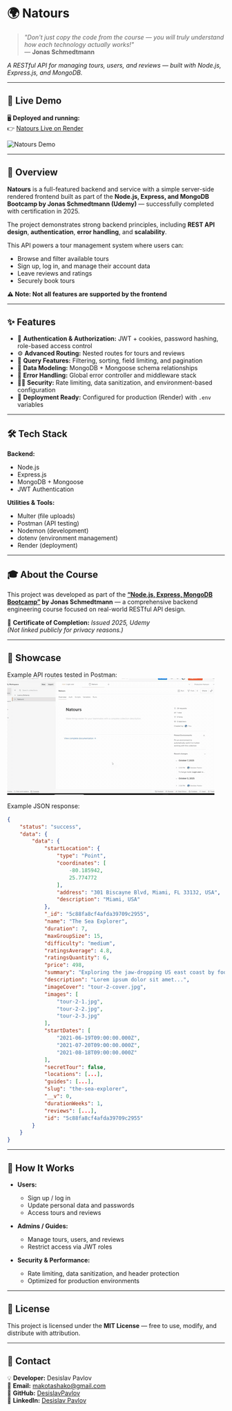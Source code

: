 # 🌍 Natours  
> *"Don't just copy the code from the course — you will truly understand how each technology actually works!"*  
> — **Jonas Schmedtmann**  

*A RESTful API for managing tours, users, and reviews — built with Node.js, Express.js, and MongoDB.*  

---

## 🚀 Live Demo  

🖥️ **Deployed and running:**  
👉 [Natours Live on Render](https://natours-hp16.onrender.com/)  

![Natours Demo](readme_resources/Natours_Demo.gif)  

---

## 📖 Overview  

**Natours** is a full-featured backend and service with a simple server-side rendered frontend built as part of the **Node.js, Express, and MongoDB Bootcamp by Jonas Schmedtmann (Udemy)** — successfully completed with certification in 2025.  

The project demonstrates strong backend principles, including **REST API design**, **authentication**, **error handling**, and **scalability**.  

This API powers a tour management system where users can:  
- Browse and filter available tours  
- Sign up, log in, and manage their account data  
- Leave reviews and ratings  
- Securely book tours  

**⚠️ Note: Not all features are supported by the frontend**  

---

## ✨ Features  

- 🔐 **Authentication & Authorization:** JWT + cookies, password hashing, role-based access control  
- ⚙️ **Advanced Routing:** Nested routes for tours and reviews  
- 🧭 **Query Features:** Filtering, sorting, field limiting, and pagination  
- 🧱 **Data Modeling:** MongoDB + Mongoose schema relationships  
- 🧰 **Error Handling:** Global error controller and middleware stack  
- 🧑‍💻 **Security:** Rate limiting, data sanitization, and environment-based configuration  
- 🚀 **Deployment Ready:** Configured for production (Render) with `.env` variables  

---

## 🛠 Tech Stack  

**Backend:**  
- Node.js  
- Express.js  
- MongoDB + Mongoose  
- JWT Authentication  

**Utilities & Tools:**  
- Multer (file uploads)
- Postman (API testing)  
- Nodemon (development)  
- dotenv (environment management)  
- Render (deployment)  

---

## 🎓 About the Course  

This project was developed as part of the **[“Node.js, Express, MongoDB Bootcamp”](https://www.udemy.com/course/nodejs-express-mongodb-bootcamp/) by Jonas Schmedtmann** — a comprehensive backend engineering course focused on real-world RESTful API design.  

📜 **Certificate of Completion:** *Issued 2025, Udemy*  
*(Not linked publicly for privacy reasons.)*  

---

## 🎥 Showcase  

Example API routes tested in Postman:  
![Postman Demo](readme_resources/NatoursAPI_Postman.gif)  

Example JSON response:  
```json
{
    "status": "success",
    "data": {
        "data": {
            "startLocation": {
                "type": "Point",
                "coordinates": [
                    -80.185942,
                    25.774772
                ],
                "address": "301 Biscayne Blvd, Miami, FL 33132, USA",
                "description": "Miami, USA"
            },
            "_id": "5c88fa8cf4afda39709c2955",
            "name": "The Sea Explorer",
            "duration": 7,
            "maxGroupSize": 15,
            "difficulty": "medium",
            "ratingsAverage": 4.8,
            "ratingsQuantity": 6,
            "price": 498,
            "summary": "Exploring the jaw-dropping US east coast by foot and by boat",
            "description": "Lorem ipsum dolor sit amet...",
            "imageCover": "tour-2-cover.jpg",
            "images": [
                "tour-2-1.jpg",
                "tour-2-2.jpg",
                "tour-2-3.jpg"
            ],
            "startDates": [
                "2021-06-19T09:00:00.000Z",
                "2021-07-20T09:00:00.000Z",
                "2021-08-18T09:00:00.000Z"
            ],
            "secretTour": false,
            "locations": [...],
            "guides": [...],
            "slug": "the-sea-explorer",
            "__v": 0,
            "durationWeeks": 1,
            "reviews": [...],
            "id": "5c88fa8cf4afda39709c2955"
        }
    }
}
```

---

## 🧩 How It Works  

- **Users:**  
  - Sign up / log in  
  - Update personal data and passwords  
  - Access tours and reviews  

- **Admins / Guides:**  
  - Manage tours, users, and reviews  
  - Restrict access via JWT roles  

- **Security & Performance:**  
  - Rate limiting, data sanitization, and header protection  
  - Optimized for production environments  

---

## 📄 License  

This project is licensed under the **MIT License** — free to use, modify, and distribute with attribution.  

---

## 📩 Contact  

💡 **Developer:** Desislav Pavlov  
📧 **Email:** makotashako@gmail.com  
🐙 **GitHub:** [DesislavPavlov](https://github.com/DesislavPavlov)  
🔗 **LinkedIn:** [Desislav Pavlov](https://www.linkedin.com/in/developer-d-pavlov/)  
